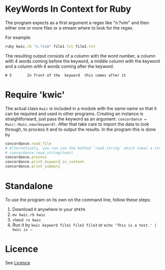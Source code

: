# KeyWords In Context for Ruby

The program expects as a first argument a regex like "n.?vim" and then either one or more files or a stream where to look for the regex.

For example:
``` ruby
ruby kwic.rb "n.?vim" file1.txt file2.txt
```

The resulting output consists of a column with the word number, a column with 4 words coming before the keyword, a middle column with the keyword and a column with 4 words coming after the keyword.

```
# 5       In front of the  keyword  this comes after it
```

# Require 'kwic'

The actual class `Kwic` is included in a module with the same name so that it can be required and used in other programs. Creating an instance is straightforward, just pass the keyword as an argument: `concordance = Kwic::Kwic.new(keyword)`. After that take care to import the data to look through, to process it and to output the results. In the program this is done by

```ruby
concordance.read_file
# Alternatively, you can use the method `read_string` which takes a string as an argument.
# concordance.read_string(text)
concordance.process
concordance.print_keyword_in_context
concordance.print_summary
```


# Standalone

To use the program on its own on the command line, follow these steps:

1. Download it anywhere in your `$PATH`.
2. `mv kwic.rb kwic`
3. `chmod +x kwic`
4. Run it by `kwic keyword file1 file2 file3` or `echo 'This is a test.' | kwic is –`

# Licence

See [Licence](Licence.md)
